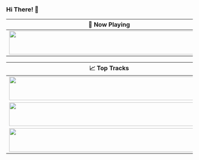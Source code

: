 ### Hi There! 👋

| 🎵 Now Playing                                                                                                                    |
| ------------------------------------------------------------------------------------------------------------------------------ |
|  <a href="https://open.spotify.com/intl-es/album/4N1fROq2oeyLGAlQ1C1j18?si=x3hhx5UhSB-5_9m7QQXJ4A"><img src="https://status.nmoo.dev/now-playing](https://is1-ssl.mzstatic.com/image/thumb/Music126/v4/63/e5/e2/63e5e2e4-829b-924d-a1dc-8058a1d69bd4/196922462702_Cover.jpg/1200x1200bf-60.jpg)" width="540" height="64"></a> |


<table>
  <thead>
    <tr>
      <th>📈 Top Tracks</th>
    </tr>
  </thead>
  <tbody>
    <tr>
      <td><a href="https://status.nmoo.dev/top-tracks?i=1&open"><img src="https://status.nmoo.dev/top-tracks?i=1" width="540" height="64"></a></td>
    </tr>
    <tr></tr> <!-- hide gray row -->
    <tr>
      <td><a href="https://status.nmoo.dev/top-tracks?i=2&open"><img src="https://status.nmoo.dev/top-tracks?i=2" width="540" height="64"></a></td>
    </tr>
    <tr></tr> <!-- hide gray row -->
    <tr>
      <td><a href="https://status.nmoo.dev/top-tracks?i=3&open"><img src="https://status.nmoo.dev/top-tracks?i=3" width="540" height="64"></a></td>
    </tr>
  </tbody>
</table>
